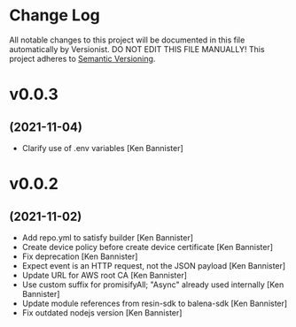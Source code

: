 # Change Log

All notable changes to this project will be documented in this file
automatically by Versionist. DO NOT EDIT THIS FILE MANUALLY!
This project adheres to [Semantic Versioning](http://semver.org/).

# v0.0.3
## (2021-11-04)

* Clarify use of .env variables [Ken Bannister]

# v0.0.2
## (2021-11-02)

* Add repo.yml to satisfy builder [Ken Bannister]
* Create device policy before create device certificate [Ken Bannister]
* Fix deprecation [Ken Bannister]
* Expect event is an HTTP request, not the JSON payload [Ken Bannister]
* Update URL for AWS root CA [Ken Bannister]
* Use custom suffix for promisifyAll; "Async" already used internally [Ken Bannister]
* Update module references from resin-sdk to balena-sdk [Ken Bannister]
* Fix outdated nodejs version [Ken Bannister]
